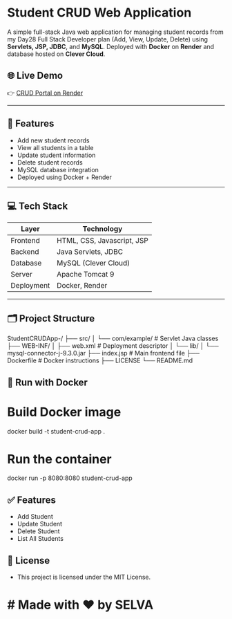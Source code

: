 # Student CRUD Web Application

A simple full-stack Java web application for managing student records from my Day28 Full Stack Developer plan  (Add, View, Update, Delete) using **Servlets, JSP, JDBC**, and **MySQL**. Deployed with **Docker** on **Render** and database hosted on **Clever Cloud**.

## 🌐 Live Demo

👉 [CRUD Portal on Render](https://crud-portal.onrender.com/index.jsp)

---

## 🔧 Features

- Add new student records
- View all students in a table
- Update student information
- Delete student records
- MySQL database integration
- Deployed using Docker + Render

---

## 💻 Tech Stack

| Layer          | Technology                          |
|----------------|-------------------------------------|
| Frontend       | HTML, CSS, Javascript, JSP          |
| Backend        | Java Servlets, JDBC                 |
| Database       | MySQL (Clever Cloud)                |
| Server         | Apache Tomcat 9                     |
| Deployment     | Docker, Render                      |

---
## 🗂️ Project Structure

StudentCRUDApp-/
├── src/
│ └── com/example/ # Servlet Java classes
├── WEB-INF/
│ ├── web.xml # Deployment descriptor
│ └── lib/
│ └── mysql-connector-j-9.3.0.jar
├── index.jsp # Main frontend file
├── Dockerfile # Docker instructions
├── LICENSE
└── README.md
## 🐋 Run with Docker

# Build Docker image
docker build -t student-crud-app .

# Run the container
docker run -p 8080:8080 student-crud-app
## ✅ Features
 - Add Student
 - Update Student
 - Delete Student
 - List All Students

## 🪪 License
- This project is licensed under the MIT License.

# # Made with ❤️ by SELVA

